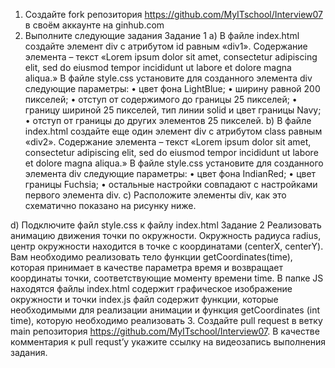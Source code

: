 1. Создайте fork репозитория https://github.com/MyITschool/Interview07 в своём аккаунте на ginhub.com
2. Выполните следующие задания
Задание 1
a) В файле index.html создайте элемент div с атрибутом id равным «div1». Содержание элемента – текст «Lorem ipsum dolor sit amet, consectetur adipiscing elit, sed do eiusmod tempor incididunt ut labore et dolore magna aliqua.»
В файле style.css установите для созданного элемента div следующие параметры:
•	цвет фона LightBlue;
•	ширину равной 200 пикселей;
•	отступ от содержимого до границы 25 пикселей;
•	границу шириной 25 пикселей, тип линии solid и цвет границы Navy;
•	отступ от границы до других элементов 25 пикселей.
b) В файле index.html создайте еще один элемент div с атрибутом class равным «div2». Содержание элемента – текст «Lorem ipsum dolor sit amet, consectetur adipiscing elit, sed do eiusmod tempor incididunt ut labore et dolore magna aliqua.»
В файле style.css установите для созданного элемента div следующие параметры:
•	цвет фона IndianRed;
•	цвет границы Fuchsia;
•	остальные настройки совпадают с настройками первого элемента div.
c) Расположите элементы div, как это схематично показано на рисунку ниже.
 
d) Подключите файл style.css к файлу index.html
Задание 2
Реализовать анимацию движения точки по окружности. Окружность радиуса radius, центр окружности находится в точке с координатами (centerX, centerY).
Вам необходимо реализовать тело функции getCoordinates(time), которая принимает в качестве параметра время и возвращает координаты точки, соответствующие моменту времени time.
В папке JS находятся файлы
index.html содержит графическое изображение окружности и точки
index.js файл содержит функции, которые необходимыми для реализации анимации и функция getCoordinates (int time), которую необходимо реализовать
3. Создайте pull request в ветку main репозитория https://github.com/MyITschool/Interview07. В качестве комментария к pull requst’у укажите ссылку на видеозапись выполнения задания.
